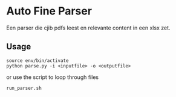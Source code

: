 # Auto Fine Parser
Een parser die cjib pdfs leest en relevante content in een xlsx zet.

## Usage
```
source env/bin/activate
python parse.py -i <inputfile> -o <outputfile>
```
or use the script to loop through files
```
run_parser.sh
```
